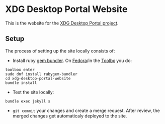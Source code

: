 # XDG Desktop Portal Website

This is the website for the [XDG Desktop Portal project](https://github.com/flatpak/xdg-desktop-portal).

## Setup

The process of setting up the site locally consists of:

- Install ruby [gem bundler](https://bundler.io/). On [Fedora](https://getfedora.org/)/in the [Toolbx](https://containertoolbx.org) you do:

```
toolbox enter
sudo dnf install rubygem-bundler
cd xdg-desktop-portal-website
bundle install
```


- Test the site locally:
```
bundle exec jekyll s
```

- `git commit` your changes and create a merge request. After review, the merged changes get automaticaly deployed to the site.